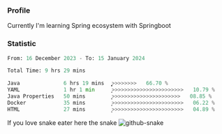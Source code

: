 ### Profile 

Currently I'm learning Spring ecosystem with Springboot

### Statistic
<!--START_SECTION:waka-->

```python
From: 16 December 2023 - To: 15 January 2024

Total Time: 9 hrs 29 mins

Java              6 hrs 19 mins   ͎͎͎͎͎͎͎͎͎͎͎͎͎͎͎͎̝>>>>>>>>   66.70 %
YAML              1 hr 1 min      ͎͎>>>>>>>>>>>>>>>>>>>>>>>   10.79 %
Java Properties   50 mins         ͎͎͕>>>>>>>>>>>>>>>>>>>>>>   08.85 %
Docker            35 mins         ͎̦>>>>>>>>>>>>>>>>>>>>>>>   06.22 %
HTML              27 mins         ͎͕>>>>>>>>>>>>>>>>>>>>>>>   04.89 %
```

<!--END_SECTION:waka-->

If you love snake eater here the snake 
<picture>
  <source media="(prefers-color-scheme: dark)" srcset="https://github.com/pradana4648/pradana4648/blob/c0566a83ca6ea5f2e46bab00e717c4c82b4b5c4c/github-contribution-grid-snake-dark.svg" />
  <source media="(prefers-color-scheme: light)" srcset="https://github.com/pradana4648/pradana4648/blob/c0566a83ca6ea5f2e46bab00e717c4c82b4b5c4c/github-contribution-grid-snake.svg" />
  <img alt="github-snake" src="https://github.com/pradana4648/pradana4648/blob/c0566a83ca6ea5f2e46bab00e717c4c82b4b5c4c/github-contribution-grid-snake.svg" />
</picture>
